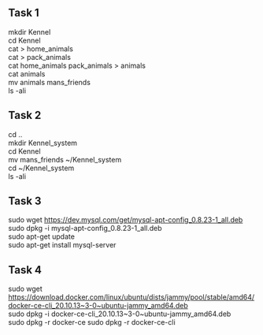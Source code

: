 ## Task 1
mkdir Kennel    
cd Kennel    
cat > home_animals    
cat > pack_animals    
cat home_animals pack_animals > animals    
cat animals    
mv animals mans_friends    
ls -ali    

## Task 2
cd ..    
mkdir Kennel_system    
cd Kennel    
mv mans_friends ~/Kennel_system    
cd ~/Kennel_system    
ls -ali    

## Task 3
sudo wget https://dev.mysql.com/get/mysql-apt-config_0.8.23-1_all.deb    
sudo dpkg -i mysql-apt-config_0.8.23-1_all.deb    
sudo apt-get update    
sudo apt-get install mysql-server    

## Task 4
sudo wget https://download.docker.com/linux/ubuntu/dists/jammy/pool/stable/amd64/docker-ce-cli_20.10.13~3-0~ubuntu-jammy_amd64.deb    
sudo dpkg -i docker-ce-cli_20.10.13~3-0~ubuntu-jammy_amd64.deb    
sudo dpkg -r docker-ce
sudo dpkg -r docker-ce-cli    
